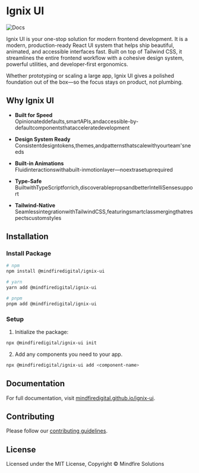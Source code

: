# Ignix UI

![Docs](assets/docs.png)

Ignix UI is your one-stop solution for modern frontend development. It is a modern, production-ready React UI system that helps ship beautiful, animated, and accessible interfaces fast. Built on top of Tailwind CSS, it streamlines the entire frontend workflow with a cohesive design system, powerful utilities, and developer‑first ergonomics.

Whether prototyping or scaling a large app, Ignix UI gives a polished foundation out of the box—so the focus stays on product, not plumbing.

## Why Ignix UI

- **Built for Speed**  
  Opinionateddefaults,smartAPIs,andaccessible-by-defaultcomponentsthatacceleratedevelopment

- **Design System Ready**  
  Consistentdesigntokens,themes,andpatternsthatscalewithyourteam'sneeds

- **Built-in Animations**  
  Fluidinteractionswithabuilt-inmotionlayer—noextrasetuprequired

- **Type-Safe**  
  BuiltwithTypeScriptforrich,discoverablepropsandbetterIntelliSensesupport

- **Tailwind-Native**  
  SeamlessintegrationwithTailwindCSS,featuringsmartclassmergingthatrespectscustomstyles

## Installation

### Install Package

```bash
# npm
npm install @mindfiredigital/ignix-ui

# yarn
yarn add @mindfiredigital/ignix-ui

# pnpm
pnpm add @mindfiredigital/ignix-ui
```

### Setup

1. Initialize the package:

```bash
npx @mindfiredigital/ignix-ui init
```

2. Add any components you need to your app.

```bash
npx @mindfiredigital/ignix-ui add <component-name>
```

## Documentation

For full documentation, visit [mindfiredigital.github.io/ignix-ui](https://mindfiredigital.github.io/ignix-ui/).

## Contributing

Please follow our [contributing guidelines](https://mindfiredigital.github.io/ignix-ui/docs/contribution-guide/how-to-contribute).

## License

Licensed under the MIT License, Copyright © Mindfire Solutions
